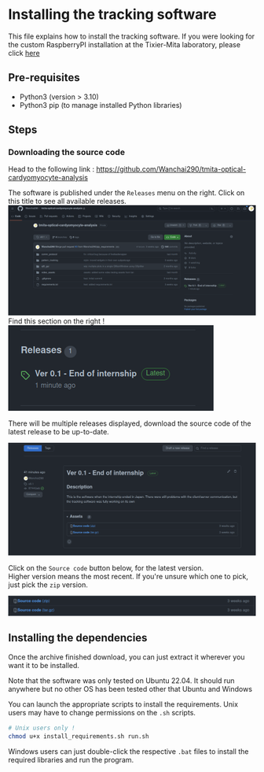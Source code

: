 # Installing the tracking software

This file explains how to install the tracking software. If you were looking
for the custom RaspberryPI installation at the Tixier-Mita laboratory,
please click [here](custom_integrations/tixier_mita_lab/README.md)

## Pre-requisites

- Python3 (version > 3.10)
- Python3 pip (to manage installed Python libraries)

## Steps
### Downloading the source code

Head to the following link : https://github.com/Wanchai290/tmita-optical-cardyomyocyte-analysis

The software is published under the `Releases` menu on the right. Click
on this title to see all available releases.
![GitHub project page](docs/docs_images/images/github_project_page.png)
Find this section on the right !
![GitHub project page, Releases section](docs/docs_images/images/github_project_page_releases_focus.png)  


There will be multiple releases displayed, download the source code of the latest release
to be up-to-date.

![GitHub project releases page](docs/docs_images/images/github_releases_page.png)

Click on the `Source code` button below, for the latest version.  
Higher version means the most recent. If you're unsure which one to pick,
just pick the `zip` version.

![GitHub project releases page, Source code download button](docs/docs_images/images/github_releases_source_code_button_focus.png)

## Installing the dependencies

Once the archive finished download, you can just extract it wherever you want it to be installed.

Note that the software was only tested on Ubuntu 22.04. It should run anywhere but no other
OS has been tested other that Ubuntu and Windows

You can launch the appropriate scripts to install the requirements.
Unix users may have to change permissions on the `.sh` scripts.

```sh
# Unix users only !
chmod u+x install_requirements.sh run.sh
```

Windows users can just double-click the respective `.bat` files to install the required libraries and run the program.